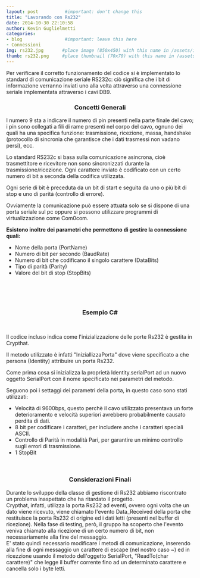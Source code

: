 ```yaml
---
layout: post          #important: don't change this
title: "Lavorando con Rs232"
date: 2014-10-30 22:10:58
author: Kevin Guglielmetti
categories:
- blog                #important: leave this here
- Connessioni
img: rs232.jpg       #place image (850x450) with this name in /assets/img/blog/
thumb: rs232.png     #place thumbnail (70x70) with this name in /assets/img/blog/thumbs/
---
```

Per verificare il corretto funzionamento del codice si è implementato lo standard di comunicazione seriale RS232c: ciò significa che i bit di informazione verranno inviati uno alla volta attraverso una connessione seriale implementata attraverso i cavi DB9.<br>

<!--more-->
<center><h3> Concetti Generali </h3></center>
<p>
	I numero 9 sta a indicare il numero di pin presenti nella parte finale del cavo; i pin sono collegati a fili di rame presenti nel corpo del cavo, ognuno dei quali ha una specifica funzione: trasmissione, ricezione, massa, handshake (protocollo di sincronia che garantisce che i dati trasmessi non vadano persi), ecc.
</p>
<p>
	Lo standard RS232c si basa sulla comunicazione asincrona, cioè trasmettitore e ricevitore non sono sincronizzati durante la trasmissione/ricezione. Ogni carattere inviato è codificato con un certo numero di bit a seconda della codifica utilizzata.
</p>
<p>Ogni serie di bit è preceduta da un bit di start e seguita da uno o più bit di stop e uno di parità (controllo di errore).</p>
<p>Ovviamente la comunicazione può essere attuata solo se si dispone di una porta seriale sul pc oppure si possono utilizzare programmi di virtualizzazione come Com0com.</p>

<p>
	<b>Esistono inoltre dei parametri che permettono di gestire la connessione quali:</b>
	<ul>
		<li>Nome della porta (PortName)
		<li>Numero di bit per secondo (BaudRate)
		<li>Numero di bit che codificano il singolo carattere (DataBits)
		<li>Tipo di parità (Parity)
		<li>Valore del bit di stop (StopBits)
	</ul>
</p>
<br><br><br>

<center><h3> Esempio C# </h3></center>
<p>
	<script src="https://gist.github.com/artumino/30ca0c1bd2f3b45166da.js"></script><br>
	<p>Il codice incluso indica come l'inizializzazione delle porte Rs232 è gestita in Crypthat.</p>
	<p>Il metodo utilizzato è infatti "IniziallizzaPorta" dove viene specificato a che persona (Identity) attribuire un porta Rs232.</p>
	<p>Come prima cosa si inizializza la proprietà Identity.serialPort ad un nuovo oggetto SerialPort con il nome specificato nei parametri del metodo.</p>
	<p>Seguono poi i settaggi dei parametri della porta, in questo caso sono stati utilizzati:</p>
		<ul>
			<li>Velocità di 9600bps, questo perchè il cavo utilizzato presentava un forte deterioramento e velocità superiori avrebbero probabilmente causato perdita di dati.
			<li>8 bit per codificare i caratteri, per includere anche i caratteri speciali ASCII.
			<li>Controllo di Parità in modalità Pari, per garantire un minimo controllo sugli errori di trasmissione.
			<li>1 StopBit
		</ul>
</p>
<br>
<center><h3> Considerazioni Finali </h3></center>
<p>
	Durante lo sviluppo della classe di gestione di Rs232 abbiamo riscontrato un problema inaspettato che ha ritardato il progetto.<br>
	Crypthat, infatti, utilizza la porta Rs232 ad eventi, ovvero ogni volta che un dato viene ricevuto, viene chiamato l'evento Data_Received della porta che restituisce la porta Rs232 di origine ed i dati letti (presenti nel buffer di ricezione). Nella fase di testing, però, il gruppo ha scoperto che l'evento veniva chiamato alla ricezione di un certo numero di bit, non necessariamente alla fine del messaggio.<br>
	E' stato quindi necessario modificare i metodi di comunicazione, inserendo alla fine di ogni messaggio un carattere di escape (nel nostro caso ~) ed in ricezzione usando il metodo dell'oggetto SerialPort, "ReadTo(char carattere)" che legge il buffer corrente fino ad un determinato carattere e cancella solo i byte letti.<br>
	<script src="https://gist.github.com/artumino/c6d2511c180c4faeb5fc.js"></script><br>
</p>
